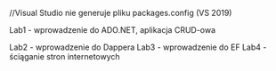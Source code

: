 //Visual Studio nie generuje pliku packages.config (VS 2019)

Lab1 - wprowadzenie do ADO.NET, aplikacja CRUD-owa

Lab2 - wprowadzenie do Dappera
Lab3 - wprowadzenie do EF
Lab4 - ściąganie stron internetowych
